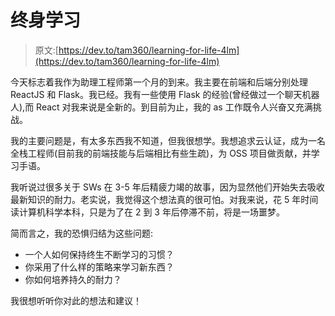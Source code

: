 # 终身学习

> 原文:[https://dev.to/tam360/learning-for-life-4lm](https://dev.to/tam360/learning-for-life-4lm)

今天标志着我作为助理工程师第一个月的到来。我主要在前端和后端分别处理 ReactJS 和 Flask。我已经。我有一些使用 Flask 的经验(曾经做过一个聊天机器人),而 React 对我来说是全新的。到目前为止，我的 as 工作既令人兴奋又充满挑战。

我的主要问题是，有太多东西我不知道，但我很想学。我想追求云认证，成为一名全栈工程师(目前我的前端技能与后端相比有些生疏)，为 OSS 项目做贡献，并学习手语。

我听说过很多关于 SWs 在 3-5 年后精疲力竭的故事，因为显然他们开始失去吸收最新知识的耐力。老实说，我觉得这个想法真的很可怕。对我来说，花 5 年时间读计算机科学本科，只是为了在 2 到 3 年后停滞不前，将是一场噩梦。

简而言之，我的恐惧归结为这些问题:

*   一个人如何保持终生不断学习的习惯？
*   你采用了什么样的策略来学习新东西？
*   你如何培养持久的耐力？

我很想听听你对此的想法和建议！